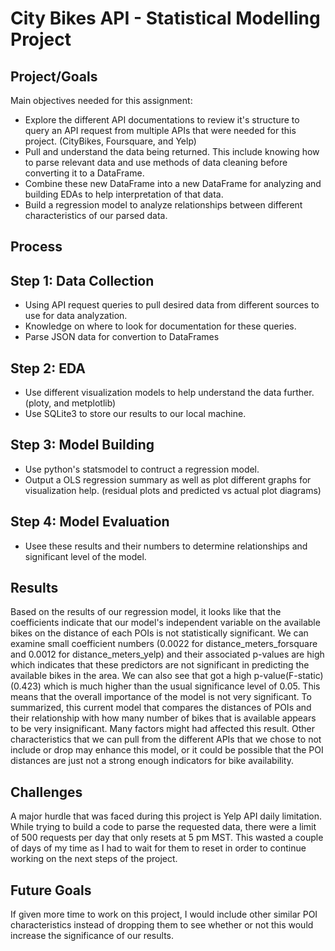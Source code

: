 # City Bikes API - Statistical Modelling Project

## Project/Goals

Main objectives needed for this assignment:

- Explore the different API documentations to review it's structure to query an API request from multiple APIs that were needed for this project. (CityBikes, Foursquare, and Yelp)
- Pull and understand the data being returned. This include knowing how to parse relevant data and use methods of data cleaning before converting it to a DataFrame.
- Combine these new DataFrame into a new DataFrame for analyzing and building EDAs to help interpretation of that data. 
- Build a regression model to analyze relationships between different characteristics of our parsed data.


## Process
## Step 1: Data Collection 

- Using API request queries to pull desired data from different sources to use for data analyzation.
- Knowledge on where to look for documentation for these queries.
- Parse JSON data for convertion to DataFrames

## Step 2: EDA

- Use different visualization models to help understand the data further. (ploty, and metplotlib)
- Use SQLite3 to store our results to our local machine.

## Step 3: Model Building

- Use python's statsmodel to contruct a regression model.
- Output a OLS regression summary as well as plot different graphs for visualization help. (residual plots and predicted vs actual plot diagrams)

## Step 4: Model Evaluation

- Usee these results and their numbers to determine relationships and significant level of the model.

## Results

Based on the results of our regression model, it looks like that the coefficients indicate that our model's independent variable on the available bikes on the distance of each POIs is not statistically significant. We can examine small coefficient numbers (0.0022 for distance_meters_forsquare and 0.0012 for distance_meters_yelp) and their associated p-values are high which indicates that these predictors are not significant in predicting the available bikes in the area. We can also see that got a high p-value(F-static) (0.423) which is much higher than the usual significance level of 0.05. This means that the overall importance of the model is not very significant. To summarized, this current model that compares the distances of POIs and their relationship with how many number of bikes that is available appears to be very insignificant. Many factors might had affected this result. Other characteristics that we can pull from the different APIs that we chose to not include or drop may enhance this model, or it could be possible that the POI distances are just not a strong enough indicators for bike availability.

## Challenges 

A major hurdle that was faced during this project is Yelp API daily limitation. While trying to build a code to parse the requested data, there were a limit of 500 requests per day that only resets at 5 pm MST. This wasted a couple of days of my time as I had to wait for them to reset in order to continue working on the next steps of the project. 

## Future Goals

If given more time to work on this project, I would include other similar POI characteristics instead of dropping them to see whether or not this would increase the significance of our results.
